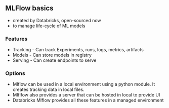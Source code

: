 ## MLFlow basics

- created by Databricks, open-sourced now
- to manage life-cycle of ML models

### Features
- Tracking - Can track Experiments, runs, logs, metrics, artifacts
- Models - Can store models in registry
- Serving - Can create endpoints to serve

### Options
- Mlflow can be used in a local environment using a python module. It creates tracking data in local files.
- Mlflfow also provides a server that can be hosted in local to provide UI
- Databricks Mlflow provides all these features in a managed environment